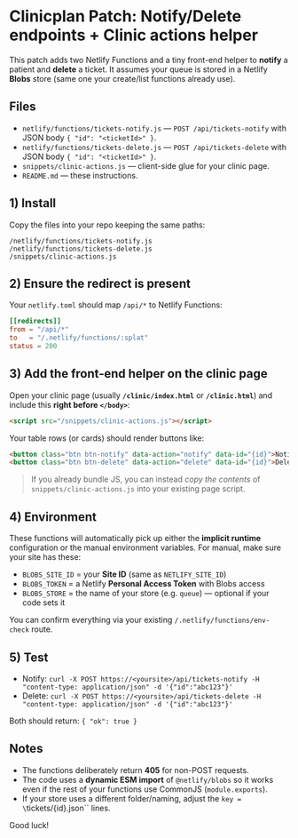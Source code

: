 
# Clinicplan Patch: Notify/Delete endpoints + Clinic actions helper

This patch adds two Netlify Functions and a tiny front-end helper to **notify** a patient
and **delete** a ticket. It assumes your queue is stored in a Netlify **Blobs** store (same
one your create/list functions already use).

## Files

- `netlify/functions/tickets-notify.js` — `POST /api/tickets-notify` with JSON body `{ "id": "<ticketId>" }`.
- `netlify/functions/tickets-delete.js` — `POST /api/tickets-delete` with JSON body `{ "id": "<ticketId>" }`.
- `snippets/clinic-actions.js` — client-side glue for your clinic page.
- `README.md` — these instructions.

## 1) Install

Copy the files into your repo keeping the same paths:

```
/netlify/functions/tickets-notify.js
/netlify/functions/tickets-delete.js
/snippets/clinic-actions.js
```

## 2) Ensure the redirect is present

Your `netlify.toml` should map `/api/*` to Netlify Functions:

```toml
[[redirects]]
from = "/api/*"
to   = "/.netlify/functions/:splat"
status = 200
```

## 3) Add the front‑end helper on the clinic page

Open your clinic page (usually **`/clinic/index.html`** or **`/clinic.html`**)
and include this **right before `</body>`**:

```html
<script src="/snippets/clinic-actions.js"></script>
```

Your table rows (or cards) should render buttons like:

```html
<button class="btn btn-notify" data-action="notify" data-id="{id}">Notify</button>
<button class="btn btn-delete" data-action="delete" data-id="{id}">Delete</button>
```

> If you already bundle JS, you can instead *copy the contents* of
> `snippets/clinic-actions.js` into your existing page script.

## 4) Environment

These functions will automatically pick up either the **implicit runtime** configuration
or the manual environment variables. For manual, make sure your site has these:

- `BLOBS_SITE_ID` = your **Site ID** (same as `NETLIFY_SITE_ID`)
- `BLOBS_TOKEN`   = a Netlify **Personal Access Token** with Blobs access
- `BLOBS_STORE`   = the name of your store (e.g. `queue`) — optional if your code sets it

You can confirm everything via your existing `/.netlify/functions/env-check` route.

## 5) Test

- Notify: `curl -X POST https://<yoursite>/api/tickets-notify -H "content-type: application/json" -d '{"id":"abc123"}'`
- Delete: `curl -X POST https://<yoursite>/api/tickets-delete -H "content-type: application/json" -d '{"id":"abc123"}'`

Both should return: `{ "ok": true }`

## Notes

- The functions deliberately return **405** for non-POST requests.
- The code uses a **dynamic ESM import** of `@netlify/blobs` so it works even if the
  rest of your functions use CommonJS (`module.exports`).
- If your store uses a different folder/naming, adjust the `key = \`tickets/{id}.json\`` lines.

Good luck!
